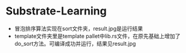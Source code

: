 # Substrate-Learning

- 冒泡排序算法实现在sort文件夹，result.jpg是运行结果
- template文件夹里是template pallet中lib.rs文件，在原先基础上增加了do_sort方法。可编译成功并运行，结果见result.jpg